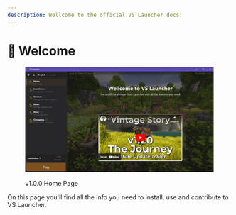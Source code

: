 ```yaml
---
description: Wellcome to the official VS Launcher docs!
---
```


# 👋 Welcome

<figure><img src=".gitbook/assets/vslauncher.png" alt=""><figcaption><p>v1.0.0 Home Page</p></figcaption></figure>

On this page you'll find all the info you need to install, use and contribute to VS Launcher.
